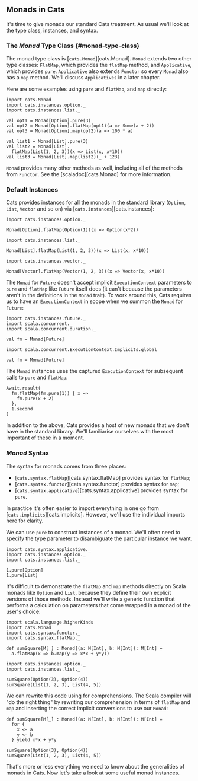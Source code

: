 ## Monads in Cats

It's time to give monads our standard Cats treatment.
As usual we'll look at the type class, instances, and syntax.

### The *Monad* Type Class {#monad-type-class}

The monad type class is [`cats.Monad`][cats.Monad].
`Monad` extends two other type classes:
`FlatMap`, which provides the `flatMap` method,
and `Applicative`, which provides `pure`.
`Applicative` also extends `Functor`
so every `Monad` also has a `map` method.
We'll discuss `Applicatives` in a later chapter.

Here are some examples using `pure` and `flatMap`, and `map` directly:

```tut:book:silent
import cats.Monad
import cats.instances.option._
import cats.instances.list._
```

```tut:book
val opt1 = Monad[Option].pure(3)
val opt2 = Monad[Option].flatMap(opt1)(a => Some(a + 2))
val opt3 = Monad[Option].map(opt2)(a => 100 * a)

val list1 = Monad[List].pure(3)
val list2 = Monad[List].
  flatMap(List(1, 2, 3))(x => List(x, x*10))
val list3 = Monad[List].map(list2)(_ + 123)
```

`Monad` provides many other methods as well,
including all of the methods from `Functor`.
See the [scaladoc][cats.Monad] for more information.

### Default Instances

Cats provides instances for all the monads in the standard library
(`Option`, `List`, `Vector` and so on) via [`cats.instances`][cats.instances]:

```tut:book:silent
import cats.instances.option._
```

```tut:book
Monad[Option].flatMap(Option(1))(x => Option(x*2))
```

```tut:book:silent
import cats.instances.list._
```

```tut:book
Monad[List].flatMap(List(1, 2, 3))(x => List(x, x*10))
```

```tut:book:silent
import cats.instances.vector._
```

```tut:book
Monad[Vector].flatMap(Vector(1, 2, 3))(x => Vector(x, x*10))
```

The `Monad` for `Future` doesn't accept
implicit `ExecutionContext` parameters to `pure` and `flatMap`
like `Future` itself does
(it can't because the parameters aren't in the definitions in the `Monad` trait).
To work around this,
Cats requires us to have an `ExecutionContext` in scope
when we summon the `Monad` for `Future`:

```tut:book:silent
import cats.instances.future._
import scala.concurrent._
import scala.concurrent.duration._
```

```tut:book:fail
val fm = Monad[Future]
```

```tut:book:silent
import scala.concurrent.ExecutionContext.Implicits.global
```

```tut:book
val fm = Monad[Future]
```

The `Monad` instances uses the captured `ExecutionContext`
for subsequent calls to `pure` and `flatMap`:

```tut:book
Await.result(
  fm.flatMap(fm.pure(1)) { x =>
    fm.pure(x + 2)
  },
  1.second
)
```

In addition to the above,
Cats provides a host of new monads that we don't have in the standard library.
We'll familiarise ourselves with the most important of these in a moment.

### *Monad* Syntax

The syntax for monads comes from three places:

 - [`cats.syntax.flatMap`][cats.syntax.flatMap]
   provides syntax for `flatMap`;
 - [`cats.syntax.functor`][cats.syntax.functor]
   provides syntax for `map`;
 - [`cats.syntax.applicative`][cats.syntax.applicative]
   provides syntax for `pure`.

In practice it's often easier to import everything in one go
from [`cats.implicits`][cats.implicits].
However, we'll use the individual imports here for clarity.

We can use `pure` to construct instances of a monad.
We'll often need to specify the type parameter to disambiguate the particular instance we want.

```tut:book:silent
import cats.syntax.applicative._
import cats.instances.option._
import cats.instances.list._
```

```tut:book
1.pure[Option]
1.pure[List]
```

It's difficult to demonstrate the `flatMap` and `map` methods
directly on Scala monads like `Option` and `List`,
because they define their own explicit versions of those methods.
Instead we'll write a generic function that
performs a calculation on parameters
that come wrapped in a monad of the user's choice:

```tut:book:silent
import scala.language.higherKinds
import cats.Monad
import cats.syntax.functor._
import cats.syntax.flatMap._

def sumSquare[M[_] : Monad](a: M[Int], b: M[Int]): M[Int] =
  a.flatMap(x => b.map(y => x*x + y*y))

import cats.instances.option._
import cats.instances.list._
```

```tut:book
sumSquare(Option(3), Option(4))
sumSquare(List(1, 2, 3), List(4, 5))
```

We can rewrite this code using for comprehensions.
The Scala compiler will "do the right thing" by
rewriting our comprehension in terms of `flatMap` and `map`
and inserting the correct implicit conversions to use our `Monad`:

```tut:book:silent
def sumSquare[M[_] : Monad](a: M[Int], b: M[Int]): M[Int] =
  for {
    x <- a
    y <- b
  } yield x*x + y*y
```

```tut:book
sumSquare(Option(3), Option(4))
sumSquare(List(1, 2, 3), List(4, 5))
```

That's more or less everything we need to know about the generalities of monads in Cats.
Now let's take a look at some useful monad instances.
